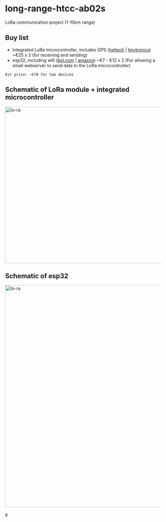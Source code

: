 # long-range-htcc-ab02s
LoRa communication project (1-10km range)


<h2>Buy list</h2>

* Integrated LoRa microcontroller, includes GPS ([heltech](https://heltec.org/project/htcc-ab02s/) | [tinytronics](https://www.tinytronics.nl/en/development-boards/microcontroller-boards/met-gps/heltec-cubecell-lora-development-board-gnss-868mhz-met-0.96-inch-oled-display)) ~€25 x 2 (for receiving and sending)
* esp32, including wifi ([bol.com](https://www.bol.com/nl/nl/s/?searchtext=esp32) | [amazon](https://www.amazon.nl/Diymore-Development-NodeMcu-2-4GHz-Bluetooth/dp/B0D9LF7BJ7/ref=sr_1_31?adgrpid=1334807585265444&hvadid=83425857553681&hvbmt=bp&hvdev=c&hvlocphy=214976&hvnetw=s&hvqmt=p&hvtargid=kwd-83425784549360%3Aloc-129&hydadcr=3751_2402922&mcid=50dbca8f1802390499211ae7687decaf&sr=8-31)) ~€7 - €12 x 2 (For allowing a small webserver to send data to the LoRa microcontroller) 

<code>Est price: ~€70 for two devices</code>


<h2>Schematic of LoRa module + integrated microcontroller</h2>
<img width="1024" height="507" alt="lo-ra" src="https://github.com/user-attachments/assets/2ace8b85-6a6b-4dd7-9994-480567d969ed" />

<h2>Schematic of esp32</h2>
<img width="1280" height="720" alt="lo-ra" src="https://github.com/user-attachments/assets/fbe9c8c3-ccb7-466d-995e-f5618e29ce25" />

[e](https://github.com/whiteavocado-inc/long-range-htcc-ab02s/blob/main/3D-prints/default/Case-D.stl)
